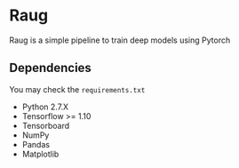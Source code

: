 # Raug
Raug is a simple pipeline to train deep models using Pytorch


## Dependencies
You may check the `requirements.txt`
+ Python 2.7.X
+ Tensorflow >= 1.10
+ Tensorboard
+ NumPy
+ Pandas
+ Matplotlib